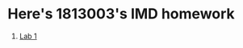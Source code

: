 #   Here's  1813003's IMD homework
1. [Lab 1](https://github.com/lone-dreamer/IMD1813003/blob/master/flutter_learning.md)